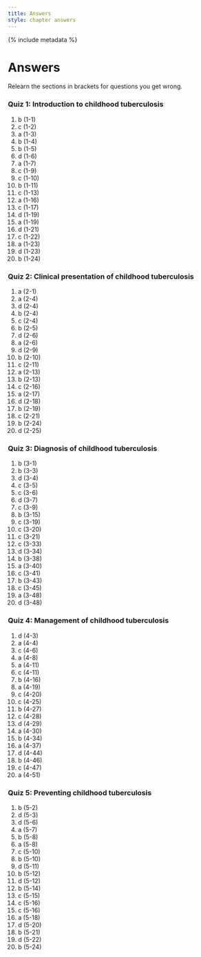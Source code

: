 ```yaml
---
title: Answers
style: chapter answers
---
```


{% include metadata %}

# Answers

Relearn the sections in brackets for questions you get wrong.

### Quiz 1: Introduction to childhood tuberculosis

1.	b	(1-1)
2.	c	(1-2)
3.	a	(1-3)
4.	b	(1-4)
5.	b	(1-5)
6.	d	(1-6)
7.	a	(1-7)
8.	c	(1-9)
9.	c	(1-10)
10.	b	(1-11)
11.	c	(1-13)
12.	a	(1-16)
13.	c	(1-17)
14.	d	(1-19)
15.	a	(1-19)
16.	d	(1-21)
17.	c	(1-22)
18.	a	(1-23)
19.	d	(1-23)
20.	b	(1-24)

### Quiz 2: Clinical presentation of childhood tuberculosis

1.	a	(2-1)
2.	a	(2-4)
3.	d	(2-4)
4.	b	(2-4)
5.	c	(2-4)
6.	b	(2-5)
7.	d	(2-6)
8.	a	(2-6)
9.	d	(2-9)
10.	b	(2-10)
11.	c	(2-11)
12.	a	(2-13)
13.	b	(2-13)
14.	c	(2-16)
15.	a	(2-17)
16.	d	(2-18)
17.	b	(2-19)
18.	c	(2-21)
19.	b	(2-24)
20.	d	(2-25)

### Quiz 3: Diagnosis of childhood tuberculosis

1.	b	(3-1)
2.	b	(3-3)
3.	d	(3-4)
4.	c	(3-5)
5.	c	(3-6)
6.	d	(3-7)
7.	c	(3-9)
8.	b	(3-15)
9.	c	(3-19)
10.	c	(3-20)
11.	c	(3-21)
12.	c	(3-33)
13.	d	(3-34)
14.	b	(3-38)
15.	a	(3-40)
16.	c	(3-41)
17.	b	(3-43)
18.	c	(3-45)
19.	a	(3-48)
20.	d	(3-48)

### Quiz 4: Management of childhood tuberculosis

1.	d	(4-3)
2.	a	(4-4)
3.	c	(4-6)
4.	a	(4-8)
5.	a	(4-11)
6.	c	(4-11)
7.	b	(4-16)
8.	a	(4-19)
9.	c	(4-20)
10.	c	(4-25)
11.	b	(4-27)
12.	c	(4-28)
13.	d	(4-29)
14.	a	(4-30)
15.	b	(4-34)
16.	a	(4-37)
17.	d	(4-44)
18.	b	(4-46)
19.	c	(4-47)
20.	a	(4-51)

### Quiz 5: Preventing childhood tuberculosis

1.	b	(5-2)
2.	d	(5-3)
3.	d	(5-6)
4.	a	(5-7)
5.	b	(5-8)
6.	a	(5-8)
7.	c	(5-10)
8.	b	(5-10)
9.	d	(5-11)
10.	b	(5-12)
11.	d	(5-12)
12.	b	(5-14)
13.	c	(5-15)
14.	c	(5-16)
15.	c	(5-16)
16.	a	(5-18)
17.	d	(5-20)
18.	b	(5-21)
19.	d	(5-22)
20.	b	(5-24)